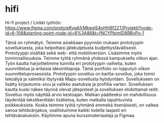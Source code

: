 # hifi
Hi-fi project
/ Linkki työhön: https://www.figma.com/proto/eKypA1rMkeqjS4oHH9f22T/Projekti?node-id=6-108&starting-point-node-id=6%3A86&t=fNCYPbimID8RByPx-1

Tämä on ryhmätyö. Teimme asiakkaan pyynnön mukaan prototyypin sovelluksesta, joka helpottaisi jätekuljetusta budjettiystävällisesti. Prototyyppi sisältää sekä web- että mobiiliversion. Lisäsimme myös toiminnallisuuksia. Teimme työtä ryhmänä yhdessä kampuksella viikon ajan. Työn kautta harjoittelimme tunnilla eri prototyypin vaiheita, kuten suunnittelua ja erilaisia ideointitapoja. Tämä portfolio on lopputyö viikon suunnitteluprosessista. Prototyypin sovellus on kartta-sovellus, joka toimii tekoälyä ja valmiiksi löytyvää Maps-sovellusta hyödyntäen. Sovellukseen on lisätty kirjautumis-sivu ja valikko asetuksia ja profiilia varten. Sovelluksen kautta kuski näkee täynnä olevat jätepisteet ja sovelluksen ehdottamat reitit. Sovellus myös näyttää arvio kestoajan. Matkan päätteeksi on mahdollisuus täydentää tekstikenttään lisätietoa, kuten matkalla tapahtuvista poikkeuksista. Koska teimme työtä ryhmänä emmekä itsenäisesti, on vaikea sanoa tehtävänjakoa, osallistuimme kaikki todella laajasti eri tehtävänalueisiin. Käytimme apuna kurssimateriaaleja ja Figmaa.

